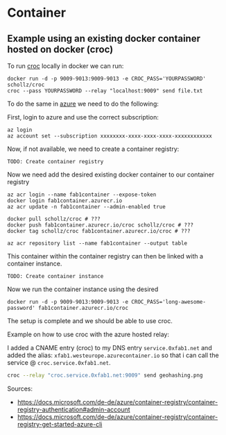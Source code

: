 # Container

## Example using an existing docker container hosted on docker (croc)

To run [croc](https://github.com/schollz/croc) locally in docker we can run:

```docker
docker run -d -p 9009-9013:9009-9013 -e CROC_PASS='YOURPASSWORD' schollz/croc
croc --pass YOURPASSWORD --relay "localhost:9009" send file.txt
```

To do the same in [azure](https://portal.azure.com) we need to do the following:

First, login to azure and use the correct subscription:

```az
az login
az account set --subscription xxxxxxxx-xxxx-xxxx-xxxx-xxxxxxxxxxxx
```

Now, if not available, we need to create a container registry:

```az
TODO: Create container registry
```

Now we need add the desired existing docker container to our container registry

```az
az acr login --name fab1container --expose-token
docker login fab1container.azurecr.io
az acr update -n fab1container --admin-enabled true

docker pull schollz/croc # ???
docker push fab1container.azurecr.io/croc schollz/croc # ???
docker tag schollz/croc fab1container.azurecr.io/croc # ???

az acr repository list --name fab1container --output table
```

This container within the container registry can then be linked with a container instance.

```az
TODO: Create container instance
```

Now we run the container instance using the desired

```az
docker run -d -p 9009-9013:9009-9013 -e CROC_PASS='long-awesome-password' fab1container.azurecr.io/croc
```

The setup is complete and we should be able to use croc.

Example on how to use croc with the azure hosted relay:

I added a CNAME entry (croc) to my DNS entry `service.0xfab1.net` and added the alias: `xfab1.westeurope.azurecontainer.io` so that i can call the service @ `croc.service.0xfab1.net`.

```sh
croc --relay "croc.service.0xfab1.net:9009" send geohashing.png
```

Sources:

- <https://docs.microsoft.com/de-de/azure/container-registry/container-registry-authentication#admin-account>
- <https://docs.microsoft.com/de-de/azure/container-registry/container-registry-get-started-azure-cli>
